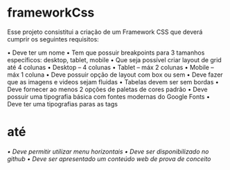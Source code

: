 # frameworkCss
Esse projeto consistitui a criação de um Framework CSS que deverá cumprir os seguintes requisitos:

• Deve ter um nome
• Tem que possuir breakpoints para 3 tamanhos específicos: desktop, tablet, mobile
• Que seja possível criar layout de grid até 4 colunas
• Desktop – 4 colunas
• Tablet – máx 2 colunas
• Mobile – máx 1 coluna
• Deve possuir opção de layout com box ou sem
• Deve fazer que as imagens e videos sejam fluidas
• Tabelas devem ser sem bordas
• Deve fornecer ao menos 2 opções de paletas de cores padrão
• Deve possuir uma tipografia básica com fontes modernas do Google
Fonts
• Deve ter uma tipografias paras as tags <h1> até <h6>
• Deve permitir utilizar menu horizontais
• Deve ser disponibilizado no github
• Deve ser apresentado um conteúdo web de prova de conceito
